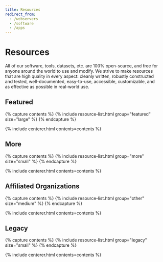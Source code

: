 ```yaml
---
title: Resources
redirect_from:
  - /webservers
  - /software
  - /apps
---
```


# <i class="fas fa-tools"></i>Resources

All of our software, tools, datasets, etc. are 100% open-source, and free for anyone around the world to use and modify.
We strive to make resources that are high quality in every aspect:
cleanly written, robustly constructed and tested, well-documented, easy-to-use, accessible, customizable, and as effective as possible in real-world use.

<!-- section break -->

## Featured

{% capture contents %}
{% include resource-list.html group="featured" size="large" %}
{% endcapture %}

{% include centerer.html contents=contents %}

<!-- section break -->

## More

{% capture contents %}
{% include resource-list.html group="more" size="small" %}
{% endcapture %}

{% include centerer.html contents=contents %}

<!-- section break -->

## Affiliated Organizations

{% capture contents %}
{% include resource-list.html group="other" size="medium" %}
{% endcapture %}

{% include centerer.html contents=contents %}

<!-- section break -->

## Legacy

{% capture contents %}
{% include resource-list.html group="legacy" size="small" %}
{% endcapture %}

{% include centerer.html contents=contents %}
